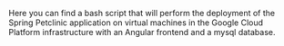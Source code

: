 Here you can find a bash script that will perform the deployment of the Spring Petclinic application on virtual machines in the Google Cloud Platform infrastructure with an Angular frontend and a mysql database. 
